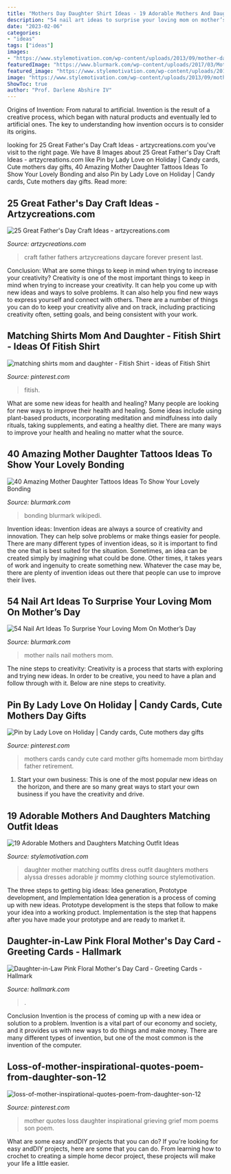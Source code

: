 ```yaml
---
title: "Mothers Day Daughter Shirt Ideas - 19 Adorable Mothers And Daughters Matching Outfit Ideas"
description: "54 nail art ideas to surprise your loving mom on mother’s day"
date: "2023-02-06"
categories:
- "ideas"
tags: ["ideas"]
images:
- "https://www.stylemotivation.com/wp-content/uploads/2013/09/mother-daughter-matching-outfits-8-620x826.jpg"
featuredImage: "https://www.blurmark.com/wp-content/uploads/2017/03/Mother-Daughter-Tattoo-Design-12.jpg"
featured_image: "https://www.stylemotivation.com/wp-content/uploads/2013/09/mother-daughter-matching-outfits-8-620x826.jpg"
image: "https://www.stylemotivation.com/wp-content/uploads/2013/09/mother-daughter-matching-outfits-8-620x826.jpg"
ShowToc: true
author: "Prof. Darlene Abshire IV"
---
```



Origins of Invention: From natural to artificial.
Invention is the result of a creative process, which began with natural products and eventually led to artificial ones. The key to understanding how invention occurs is to consider its origins.

	

		
looking for 25 Great Father&#039;s Day Craft Ideas - artzycreations.com you've visit to the right page. We have 8 Images about 25 Great Father&#039;s Day Craft Ideas - artzycreations.com like Pin by Lady Love on Holiday | Candy cards, Cute mothers day gifts, 40 Amazing Mother Daughter Tattoos Ideas To Show Your Lovely Bonding and also Pin by Lady Love on Holiday | Candy cards, Cute mothers day gifts. Read more:
		
    
## 25 Great Father&#039;s Day Craft Ideas - Artzycreations.com

<img loading=lazy src="http://artzycreations.com/wp-content/uploads/2013/05/DSCN6919.jpg" onerror="this.onerror=null;this.src='https://tse3.mm.bing.net/th?id=OIP.uHKA134regx1dUeCxbhdeQHaMJ&amp;pid=15.1';" alt="25 Great Father&#039;s Day Craft Ideas - artzycreations.com">

_Source: artzycreations.com_

>craft father fathers artzycreations daycare forever present last. 

	

Conclusion: What are some things to keep in mind when trying to increase your creativity?
Creativity is one of the most important things to keep in mind when trying to increase your creativity. It can help you come up with new ideas and ways to solve problems. It can also help you find new ways to express yourself and connect with others. There are a number of things you can do to keep your creativity alive and on track, including practicing creativity often, setting goals, and being consistent with your work.

    
## Matching Shirts Mom And Daughter - Fitish Shirt - Ideas Of Fitish Shirt

<img loading=lazy src="https://i.pinimg.com/736x/07/5a/70/075a705a400158f1f76a9c31187c474f.jpg" onerror="this.onerror=null;this.src='https://tse1.mm.bing.net/th?id=OIP.ilMGVbesNh8Y6i02jzsZtgHaHa&amp;pid=15.1';" alt="matching shirts mom and daughter - Fitish Shirt - ideas of Fitish Shirt">

_Source: pinterest.com_

>fitish. 

	

What are some new ideas for health and healing?
Many people are looking for new ways to improve their health and healing. Some ideas include using plant-based products, incorporating meditation and mindfulness into daily rituals, taking supplements, and eating a healthy diet. There are many ways to improve your health and healing no matter what the source.

    
## 40 Amazing Mother Daughter Tattoos Ideas To Show Your Lovely Bonding

<img loading=lazy src="https://www.blurmark.com/wp-content/uploads/2017/03/Mother-Daughter-Tattoo-Design-12.jpg" onerror="this.onerror=null;this.src='https://tse1.mm.bing.net/th?id=OIP.k8MztsRXk16ZRTbWA9w1JwHaJ4&amp;pid=15.1';" alt="40 Amazing Mother Daughter Tattoos Ideas To Show Your Lovely Bonding">

_Source: blurmark.com_

>bonding blurmark wikipedi. 

	

Invention ideas:
Invention ideas are always a source of creativity and innovation. They can help solve problems or make things easier for people. There are many different types of invention ideas, so it is important to find the one that is best suited for the situation. Sometimes, an idea can be created simply by imagining what could be done. Other times, it takes years of work and ingenuity to create something new. Whatever the case may be, there are plenty of invention ideas out there that people can use to improve their lives.

    
## 54 Nail Art Ideas To Surprise Your Loving Mom On Mother’s Day

<img loading=lazy src="https://www.blurmark.com/wp-content/uploads/2017/03/Pink-Purple-Mothers-Day-Nails.jpg" onerror="this.onerror=null;this.src='https://tse1.mm.bing.net/th?id=OIP.Wxbl6hg5nR38F95tzeLdRAHaHa&amp;pid=15.1';" alt="54 Nail Art Ideas To Surprise Your Loving Mom On Mother’s Day">

_Source: blurmark.com_

>mother nails nail mothers mom. 

	

The nine steps to creativity:
Creativity is a process that starts with exploring and trying new ideas. In order to be creative, you need to have a plan and follow through with it. Below are nine steps to creativity.

    
## Pin By Lady Love On Holiday | Candy Cards, Cute Mothers Day Gifts

<img loading=lazy src="https://i.pinimg.com/736x/aa/24/3a/aa243af4c8a1f55c09c534ab30166bdc--candy-cards-mothers-day.jpg" onerror="this.onerror=null;this.src='https://tse4.mm.bing.net/th?id=OIP.tzddJbAY0OIWuhsgWzduVQHaJ4&amp;pid=15.1';" alt="Pin by Lady Love on Holiday | Candy cards, Cute mothers day gifts">

_Source: pinterest.com_

>mothers cards candy cute card mother gifts homemade mom birthday father retirement. 

	

1. Start your own business: This is one of the most popular new ideas on the horizon, and there are so many great ways to start your own business if you have the creativity and drive.

    
## 19 Adorable Mothers And Daughters Matching Outfit Ideas

<img loading=lazy src="https://www.stylemotivation.com/wp-content/uploads/2013/09/mother-daughter-matching-outfits-8-620x826.jpg" onerror="this.onerror=null;this.src='https://tse3.mm.bing.net/th?id=OIP.czn6yotLRp3Iq4b-Is654wHaJ3&amp;pid=15.1';" alt="19 Adorable Mothers and Daughters Matching Outfit Ideas">

_Source: stylemotivation.com_

>daughter mother matching outfits dress outfit daughters mothers alyssa dresses adorable jr mommy clothing source stylemotivation. 

	

The three steps to getting big ideas: Idea generation, Prototype development, and Implementation
Idea generation is a process of coming up with new ideas. Prototype development is the steps that follow to make your idea into a working product. Implementation is the step that happens after you have made your prototype and are ready to market it.

    
## Daughter-in-Law Pink Floral Mother&#039;s Day Card - Greeting Cards - Hallmark

<img loading=lazy src="https://www.hallmark.com/dw/image/v2/AALB_PRD/on/demandware.static/-/Sites-hallmark-master/default/dw69587355/images/finished-goods/DaughterinLaw-Pink-Floral-Mothers-Day-Card_599MOA1906_02.jpg?sw=1920" onerror="this.onerror=null;this.src='https://tse3.mm.bing.net/th?id=OIP.0EpT9EIXxQj0d1nrcc6BOQHaHa&amp;pid=15.1';" alt="Daughter-in-Law Pink Floral Mother&#039;s Day Card - Greeting Cards - Hallmark">

_Source: hallmark.com_

>. 

	

Conclusion
Invention is the process of coming up with a new idea or solution to a problem. Invention is a vital part of our economy and society, and it provides us with new ways to do things and make money. There are many different types of invention, but one of the most common is the invention of the computer.

    
## Loss-of-mother-inspirational-quotes-poem-from-daughter-son-12

<img loading=lazy src="https://i.pinimg.com/736x/af/af/89/afaf89b322fe47d32be9f4c0c37f54e2.jpg" onerror="this.onerror=null;this.src='https://tse1.mm.bing.net/th?id=OIP.T_5480TEuAO4OljaLacYswHaJ4&amp;pid=15.1';" alt="loss-of-mother-inspirational-quotes-poem-from-daughter-son-12">

_Source: pinterest.com_

>mother quotes loss daughter inspirational grieving grief mom poems son poem. 

	

What are some easy andDIY projects that you can do?
If you're looking for easy andDIY projects, here are some that you can do. From learning how to crochet to creating a simple home decor project, these projects will make your life a little easier.

